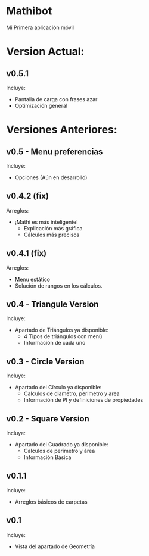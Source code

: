 # Mathibot
Mi Primera aplicación móvil

# Version Actual:

## v0.5.1
Incluye:
- Pantalla de carga con frases azar
- Optimización general

# Versiones Anteriores:

## v0.5 - Menu preferencias
Incluye:
- Opciones (Aún en desarrollo)

## v0.4.2 (fix)

Arreglos:
- ¡Mathi es más inteligente!
    - Explicación más gráfica
    - Cálculos más precisos

## v0.4.1 (fix)

Arreglos:
- Menu estático
- Solución de rangos en los cálculos.

## v0.4 - Triangule Version

Incluye:
- Apartado de Triángulos ya disponible:
    - 4 Tipos de triángulos con menú
    - Información de cada uno

## v0.3 - Circle Version

Incluye:
- Apartado del Círculo ya disponible:
    - Calculos de diametro, perimetro y area
    - Información de PI y definiciones de propiedades

## v0.2 - Square Version

Incluye:
- Apartado del Cuadrado ya disponible:
    - Calculos de perímetro y área
    - Información Básica

## v0.1.1

Incluye:

- Arreglos básicos de carpetas

## v0.1

Incluye:

- Vista del apartado de Geometría
